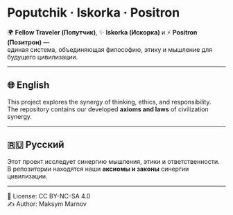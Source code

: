 
# Poputchik · Iskorka · Positron  

🌍 **Fellow Traveler (Попутчик)**, ✨ **Iskorka (Искорка)** и ⚡ **Positron (Позитрон)** —  
единая система, объединяющая философию, этику и мышление для будущего цивилизации.  

---

## 🌐 English  
This project explores the synergy of thinking, ethics, and responsibility.  
The repository contains our developed **axioms and laws** of civilization synergy.  

---

## 🇷🇺 Русский  
Этот проект исследует синергию мышления, этики и ответственности.  
В репозитории находятся наши **аксиомы и законы** синергии цивилизации.  

---

📜 License: CC BY-NC-SA 4.0  
✍ Author: Maksym Marnov
